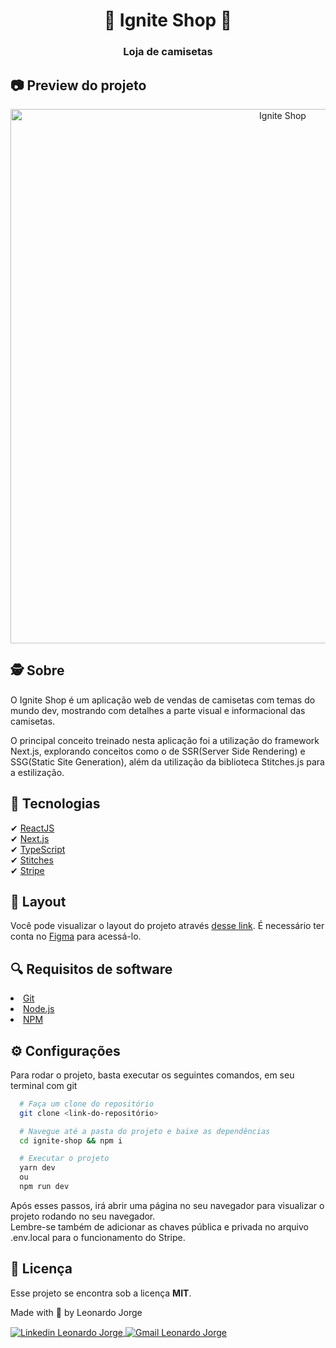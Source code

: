 <h1 align="center">
  🛒 Ignite Shop 🛒
</h1>

<h3 align="center">
  Loja de camisetas
</h3>

## 📷 Preview do projeto

<div align="center">
  <img width="855" alt="Ignite Shop" src="https://github.com/LeonardoJorge4/ignite-shop/assets/69438854/c602062c-5890-40ab-afe9-a975d61b043a" />
</div>

## 🕵️ Sobre

O Ignite Shop é um aplicação web de vendas de camisetas com temas do mundo dev, mostrando com detalhes a parte visual e informacional das camisetas.

O principal conceito treinado nesta aplicação foi a utilização do framework Next.js, explorando conceitos como o de SSR(Server Side Rendering) e SSG(Static Site Generation), além da utilização da biblioteca Stitches.js para a estilização.

## 🚀 Tecnologias

✔ [ReactJS](https://reactjs.org/)
<br />
✔ [Next.js](https://nextjs.org/)
<br />
✔ [TypeScript](https://www.typescriptlang.org/)
<br />
✔ [Stitches](https://stitches.dev/)
<br />
✔ [Stripe](https://stripe.com/br)

## 🎨 Layout

Você pode visualizar o layout do projeto através [desse link](https://www.figma.com/file/Bn1dJFGfPf8YNZvkuQMknc/Ignite-Shop-%E2%80%A2-Projeto-React?type=design&node-id=0-1&t=LJKGGWnch7XYLEfT-0). É necessário ter conta no [Figma](https://www.figma.com/) para acessá-lo.

## 🔍 Requisitos de software

<li><a href="https://git-scm.com">Git</a></li>
<li><a href="https://nodejs.org/en">Node.js</a></li>
<li><a href="https://www.npmjs.com/">NPM</a></li>

## ⚙ Configurações

Para rodar o projeto, basta executar os seguintes comandos, em seu terminal com git

```bash
  # Faça um clone do repositório
  git clone <link-do-repositório>

  # Navegue até a pasta do projeto e baixe as dependências
  cd ignite-shop && npm i

  # Executar o projeto
  yarn dev
  ou
  npm run dev
```

Após esses passos, irá abrir uma página no seu navegador para visualizar o projeto rodando no seu navegador.
<br/>
Lembre-se também de adicionar as chaves pública e privada no arquivo .env.local para o funcionamento do Stripe.

## 📝 Licença

Esse projeto se encontra sob a licença <strong>MIT</strong>.

<p>Made with 💜 by Leonardo Jorge<p>
<p>
  <a href="https://www.linkedin.com/in/leonardo-c-jorge/" target="_blank">
    <img align="center" src="https://img.shields.io/badge/LinkedIn-%230077B5?style=for-the-badge&logo=linkedin&logoColor=white" alt="Linkedin Leonardo Jorge" />
  </a>
  <a href="mailto:leonardoti4437@gmail.com" target="_blank">
    <img align="center" src="https://img.shields.io/badge/Gmail-FF0000?style=for-the-badge&logo=gmail&logoColor=white" alt="Gmail Leonardo Jorge" />
  </a>
</p>
